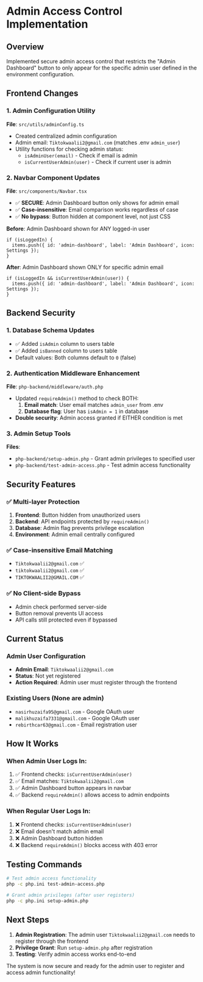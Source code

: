 # Admin Access Control Implementation

## Overview
Implemented secure admin access control that restricts the "Admin Dashboard" button to only appear for the specific admin user defined in the environment configuration.

## Frontend Changes

### 1. Admin Configuration Utility
**File**: `src/utils/adminConfig.ts`
- Created centralized admin configuration
- Admin email: `Tiktokwaalii2@gmail.com` (matches .env `admin_user`)
- Utility functions for checking admin status:
  - `isAdminUser(email)` - Check if email is admin
  - `isCurrentUserAdmin(user)` - Check if current user is admin

### 2. Navbar Component Updates
**File**: `src/components/Navbar.tsx`
- ✅ **SECURE**: Admin Dashboard button only shows for admin email
- ✅ **Case-insensitive**: Email comparison works regardless of case
- ✅ **No bypass**: Button hidden at component level, not just CSS

**Before**: Admin Dashboard shown for ANY logged-in user
```tsx
if (isLoggedIn) {
  items.push({ id: 'admin-dashboard', label: 'Admin Dashboard', icon: Settings });
}
```

**After**: Admin Dashboard shown ONLY for specific admin email
```tsx
if (isLoggedIn && isCurrentUserAdmin(user)) {
  items.push({ id: 'admin-dashboard', label: 'Admin Dashboard', icon: Settings });
}
```

## Backend Security

### 1. Database Schema Updates
- ✅ Added `isAdmin` column to users table
- ✅ Added `isBanned` column to users table
- Default values: Both columns default to `0` (false)

### 2. Authentication Middleware Enhancement
**File**: `php-backend/middleware/auth.php`
- Updated `requireAdmin()` method to check BOTH:
  1. **Email match**: User email matches `admin_user` from .env
  2. **Database flag**: User has `isAdmin = 1` in database
- **Double security**: Admin access granted if EITHER condition is met

### 3. Admin Setup Tools
**Files**: 
- `php-backend/setup-admin.php` - Grant admin privileges to specified user
- `php-backend/test-admin-access.php` - Test admin access functionality

## Security Features

### ✅ **Multi-layer Protection**
1. **Frontend**: Button hidden from unauthorized users
2. **Backend**: API endpoints protected by `requireAdmin()`
3. **Database**: Admin flag prevents privilege escalation
4. **Environment**: Admin email centrally configured

### ✅ **Case-insensitive Email Matching**
- `Tiktokwaalii2@gmail.com` ✅
- `tiktokwaalii2@gmail.com` ✅ 
- `TIKTOKWAALII2@GMAIL.COM` ✅

### ✅ **No Client-side Bypass**
- Admin check performed server-side
- Button removal prevents UI access
- API calls still protected even if bypassed

## Current Status

### Admin User Configuration
- **Admin Email**: `Tiktokwaalii2@gmail.com`
- **Status**: Not yet registered
- **Action Required**: Admin user must register through the frontend

### Existing Users (None are admin)
- `nasirhuzaifa95@gmail.com` - Google OAuth user
- `malikhuzaifa7331@gmail.com` - Google OAuth user  
- `rebirthcar63@gmail.com` - Email registration user

## How It Works

### When Admin User Logs In:
1. ✅ Frontend checks: `isCurrentUserAdmin(user)`
2. ✅ Email matches: `Tiktokwaalii2@gmail.com`
3. ✅ Admin Dashboard button appears in navbar
4. ✅ Backend `requireAdmin()` allows access to admin endpoints

### When Regular User Logs In:
1. ❌ Frontend checks: `isCurrentUserAdmin(user)`
2. ❌ Email doesn't match admin email
3. ❌ Admin Dashboard button hidden
4. ❌ Backend `requireAdmin()` blocks access with 403 error

## Testing Commands

```bash
# Test admin access functionality
php -c php.ini test-admin-access.php

# Grant admin privileges (after user registers)
php -c php.ini setup-admin.php
```

## Next Steps

1. **Admin Registration**: The admin user `Tiktokwaalii2@gmail.com` needs to register through the frontend
2. **Privilege Grant**: Run `setup-admin.php` after registration
3. **Testing**: Verify admin access works end-to-end

The system is now secure and ready for the admin user to register and access admin functionality!
